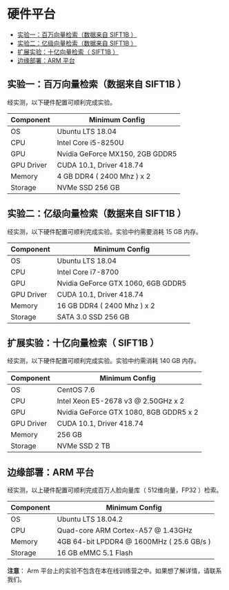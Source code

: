 # 硬件平台

- [实验一：百万向量检索（数据来自 SIFT1B ）](#lab1)
- [实验二：亿级向量检索（数据来自 SIFT1B ）](#lab2)
- [扩展实验：十亿向量检索（ SIFT1B ）](#labx)
- [边缘部署：ARM 平台](#arm)

<a name="lab1"></a>
## 实验一：百万向量检索（数据来自 SIFT1B ）
经实测，以下硬件配置可顺利完成实验。

| Component           | Minimum Config                |
| ------------------ | -------------------------- |
| OS            | Ubuntu LTS 18.04 |
| CPU           | Intel Core i5-8250U           |
| GPU           | Nvidia GeForce MX150, 2GB GDDR5  |
| GPU Driver    | CUDA 10.1, Driver 418.74 |
| Memory        | 4 GB DDR4 ( 2400 Mhz ) x 2          |
| Storage       | NVMe SSD 256 GB             |

<a name="lab2"></a>
## 实验二：亿级向量检索（数据来自 SIFT1B ）
经实测，以下硬件配置可顺利完成实验。实验中约需要消耗 15 GB 内存。

| Component           | Minimum Config                |
| ------------------ | -------------------------- |
| OS            | Ubuntu LTS 18.04 |
| CPU           | Intel Core i7-8700        |
| GPU           | Nvidia GeForce GTX 1060, 6GB GDDR5 |
| GPU Driver    | CUDA 10.1, Driver 418.74 |
| Memory        | 16 GB DDR4 ( 2400 Mhz ) x 2                |
| Storage       | SATA 3.0 SSD 256 GB                  |

<a name="labx"></a>
## 扩展实验：十亿向量检索（ SIFT1B ）
经实测，以下硬件配置可顺利完成实验。实验中约需消耗 140 GB 内存。

| Component           | Minimum Config                |
| ------------------ | -------------------------- |
| OS           | CentOS 7.6               |
| CPU          | Intel Xeon E5-2678 v3 @ 2.50GHz x 2   |
| GPU          | Nvidia GeForce GTX 1080, 8GB GDDR5 x 2|
| GPU Driver   | CUDA 10.1, Driver 418.74 |
| Memory       | 256 GB    |
| Storage      | NVMe SSD 2 TB                       |

<a name="arm"></a>
## 边缘部署：ARM 平台
经实测，以上硬件配置可顺利完成百万人脸向量库（ 512维向量，FP32 ）检索。

| Component           | Minimum Config                   |
| ------------------ | ------------------------------- |
| OS           | Ubuntu LTS 18.04.2               |
| CPU           | Quad-core ARM Cortex-A57 @ 1.43GHz          |
| Memory           | 4GB 64-bit LPDDR4 @ 1600MHz ( 25.6 GB/s )   |
| Storage           | 16 GB eMMC 5.1 Flash |


**注意**： Arm 平台上的实验不包含在本在线训练营之中。如果想了解详情，请联系我们。
